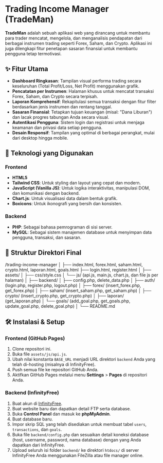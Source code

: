 # Trading Income Manager (TradeMan)

**TradeMan** adalah sebuah aplikasi web yang dirancang untuk membantu para trader mencatat, mengelola, dan menganalisis pendapatan dari berbagai instrumen trading seperti Forex, Saham, dan Crypto. Aplikasi ini juga dilengkapi fitur penetapan sasaran finansial untuk membantu pengguna tetap termotivasi.

## ✨ Fitur Utama

- **Dashboard Ringkasan**: Tampilan visual performa trading secara keseluruhan (Total Profit/Loss, Net Profit) menggunakan grafik.
- **Pencatatan per Instrumen**: Halaman khusus untuk mencatat transaksi Forex, Saham, dan Crypto secara terpisah.
- **Laporan Komprehensif**: Rekapitulasi semua transaksi dengan fitur filter berdasarkan jenis instrumen dan rentang tanggal.
- **Sasaran Finansial**: Tetapkan tujuan keuangan (misal: "Dana Liburan") dan lacak progres tabungan Anda secara visual.
- **Autentikasi Pengguna**: Sistem login dan registrasi untuk menjaga keamanan dan privasi data setiap pengguna.
- **Desain Responsif**: Tampilan yang optimal di berbagai perangkat, mulai dari desktop hingga mobile.

## 🚀 Teknologi yang Digunakan

### Frontend
- **HTML5**
- **Tailwind CSS**: Untuk styling dan layout yang cepat dan modern.
- **JavaScript (Vanilla JS)**: Untuk logika interaktivitas, manipulasi DOM, dan komunikasi dengan backend.
- **Chart.js**: Untuk visualisasi data dalam bentuk grafik.
- **Boxicons**: Untuk ikonografi yang bersih dan konsisten.

### Backend
- **PHP**: Sebagai bahasa pemrograman di sisi server.
- **MySQL**: Sebagai sistem manajemen database untuk menyimpan data pengguna, transaksi, dan sasaran.

## 📁 Struktur Direktori Final


/trading-income-manager
│
├── index.html, forex.html, saham.html, crypto.html, laporan.html, goals.html
├── login.html, register.html
│
├── assets/
│   ├── css/style.css
│   └── js/ (api.js, main.js, chart.js, dan file js per halaman)
│
├── backend/
│   ├── config.php, delete_data.php
│   ├── auth/ (login.php, register.php, logout.php)
│   ├── forex/ (insert_forex.php, get_forex.php)
│   ├── saham/ (insert_saham.php, get_saham.php)
│   ├── crypto/ (insert_crypto.php, get_crypto.php)
│   ├── laporan/ (get_laporan.php)
│   └── goals/ (add_goal.php, get_goals.php, update_goal.php, delete_goal.php)
│
└── README.md


## 🛠️ Instalasi & Setup

### Frontend (GitHub Pages)
1.  Clone repositori ini.
2.  Buka file `assets/js/api.js`.
3.  Ubah nilai konstanta `BASE_URL` menjadi URL direktori `backend` Anda yang telah di-hosting (misalnya di InfinityFree).
4.  Push semua file ke repositori GitHub Anda.
5.  Aktifkan GitHub Pages melalui menu **Settings** > **Pages** di repositori Anda.

### Backend (InfinityFree)
1.  Buat akun di [InfinityFree](https://www.infinityfree.com/).
2.  Buat website baru dan dapatkan detail FTP serta database.
3.  Buka **Control Panel** dan masuk ke **phpMyAdmin**.
4.  Buat database baru.
5.  Impor skrip SQL yang telah disediakan untuk membuat tabel `users`, `transactions`, dan `goals`.
6.  Buka file `backend/config.php` dan sesuaikan detail koneksi database (host, username, password, nama database) dengan yang Anda dapatkan dari InfinityFree.
7.  Upload seluruh isi folder `backend/` ke direktori `htdocs/` di server InfinityFree Anda menggunakan FileZilla atau file manager online.